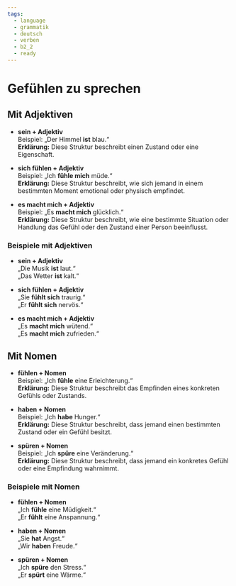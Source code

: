 ```yaml
---
tags:
  - language
  - grammatik
  - deutsch
  - verben
  - b2_2
  - ready
---
```


# Gefühlen zu sprechen

## Mit Adjektiven

- **sein + Adjektiv**  
  Beispiel: „Der Himmel **ist** blau.“  
  **Erklärung:** Diese Struktur beschreibt einen Zustand oder eine Eigenschaft.

- **sich fühlen + Adjektiv**  
  Beispiel: „Ich **fühle mich** müde.“  
  **Erklärung:** Diese Struktur beschreibt, wie sich jemand in einem bestimmten Moment emotional oder physisch empfindet.

- **es macht mich + Adjektiv**  
  Beispiel: „Es **macht mich** glücklich.“  
  **Erklärung:** Diese Struktur beschreibt, wie eine bestimmte Situation oder Handlung das Gefühl oder den Zustand einer Person beeinflusst.

### Beispiele mit Adjektiven

- **sein + Adjektiv**  
  „Die Musik **ist** laut.“  
  „Das Wetter **ist** kalt.“

- **sich fühlen + Adjektiv**  
  „Sie **fühlt sich** traurig.“  
  „Er **fühlt sich** nervös.“

- **es macht mich + Adjektiv**  
  „Es **macht mich** wütend.“  
  „Es **macht mich** zufrieden.“

## Mit Nomen

- **fühlen + Nomen**  
  Beispiel: „Ich **fühle** eine Erleichterung.“  
  **Erklärung:** Diese Struktur beschreibt das Empfinden eines konkreten Gefühls oder Zustands.

- **haben + Nomen**  
  Beispiel: „Ich **habe** Hunger.“  
  **Erklärung:** Diese Struktur beschreibt, dass jemand einen bestimmten Zustand oder ein Gefühl besitzt.

- **spüren + Nomen**  
  Beispiel: „Ich **spüre** eine Veränderung.“  
  **Erklärung:** Diese Struktur beschreibt, dass jemand ein konkretes Gefühl oder eine Empfindung wahrnimmt.

### Beispiele mit Nomen

- **fühlen + Nomen**  
  „Ich **fühle** eine Müdigkeit.“  
  „Er **fühlt** eine Anspannung.“

- **haben + Nomen**  
  „Sie **hat** Angst.“  
  „Wir **haben** Freude.“

- **spüren + Nomen**  
  „Ich **spüre** den Stress.“  
  „Er **spürt** eine Wärme.“
